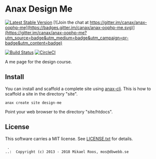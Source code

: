 Anax Design Me
=========================

[![Latest Stable Version](https://poser.pugx.org/anax/anax-oophp-me/v/stable)](https://packagist.org/packages/anax/anax-oophp-me)
[![Join the chat at https://gitter.im/canax/anax-oophp-me](https://badges.gitter.im/canax/anax-oophp-me.svg)](https://gitter.im/canax/anax-oophp-me?utm_source=badge&utm_medium=badge&utm_campaign=pr-badge&utm_content=badge)

[![Build Status](https://travis-ci.org/canax/anax-oophp-me.svg?branch=master)](https://travis-ci.org/canax/anax-oophp-me)
[![CircleCI](https://circleci.com/gh/canax/anax-oophp-me.svg?style=svg)](https://circleci.com/gh/canax/anax-oophp-me)


A me page for the design course.



Install
------------------

You can install and scaffold a complete site using [anax-cli](https://github.com/canax/anax-cli). This is how to scaffold a site in the directory "site".

```
anax create site design-me
```

Point your web browser to the directory "site/htdocs".



License
------------------

This software carries a MIT license. See [LICENSE.txt](LICENSE.txt) for details.



```
 .  
..:  Copyright (c) 2013 - 2018 Mikael Roos, mos@dbwebb.se
```
